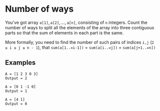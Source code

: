 # Number of ways

You've got array `a[1]`, `a[2]`, ..., `a[n]`, consisting of `n` integers. Count the number of ways to split all the elements of the array into three contiguous parts so that the sum of elements in each part is the same.

More formally, you need to find the number of such pairs of indices `i,j` (`2 ≤ i ≤ j ≤ n - 1`), that `sum(a[1..=i-1])` = `sum(a[i..=j])` = `sum(a[j+1..=n])`

## Examples
```
A = [1 2 3 0 3]
Output = 2
```
```
A = [0 1 -1 0]
Output = 1
```
```
A = [4 1]
Output = 0
```